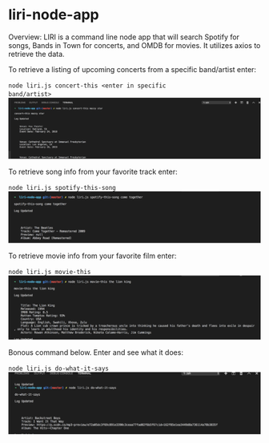# liri-node-app
Overview:
LIRI is a command line node app that will search Spotify for songs, Bands in Town for concerts, and OMDB for movies. It utilizes axios to retrieve the data. 


To retrieve a listing of upcoming concerts from a specific band/artist enter:

<code>node liri.js concert-this <enter in specific band/artist></code> 
![concert-this_with_band](./images/concert-this_with_band.png)


To retrieve song info from your favorite track enter:

<code>node liri.js spotify-this-song <enter song></code>
![spotify-this-song_with_song](./images/spotify-this-song_with_song.png)


To retrieve movie info from your favorite film enter:

<code>node liri.js movie-this <enter movie name></code>
![movie-this_with_movie](./images/movie-this_with_movie.png)


Bonous command below. Enter and see what it does:

<code>node liri.js do-what-it-says</code>
![do-what-it-says](./images/do-what-it-says.png)